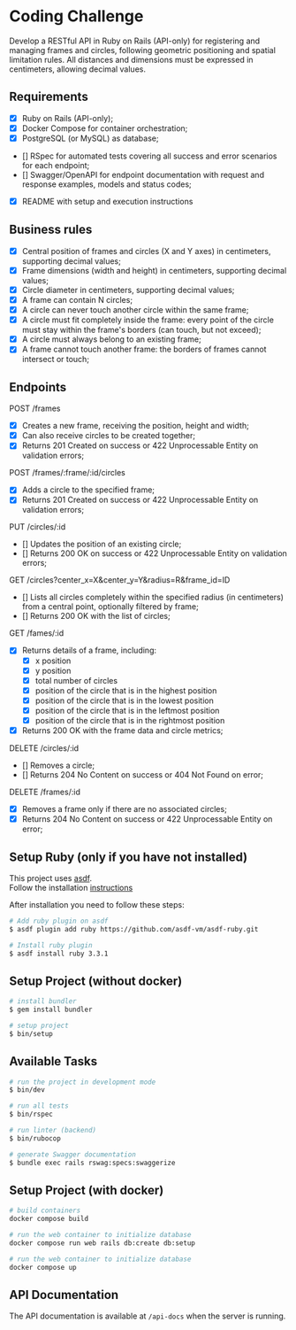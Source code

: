 # Coding Challenge

Develop a RESTful API in Ruby on Rails (API-only) for registering and managing frames and circles, following geometric positioning and spatial limitation rules. All distances and dimensions must be expressed in centimeters, allowing decimal values.

## Requirements

- [X] Ruby on Rails (API-only);
- [X] Docker Compose for container orchestration;
- [X] PostgreSQL (or MySQL) as database;
- [] RSpec for automated tests covering all success and error scenarios for each endpoint;
- [] Swagger/OpenAPI for endpoint documentation with request and response examples, models and status codes;
- [X] README with setup and execution instructions

## Business rules

- [X] Central position of frames and circles (X and Y axes) in centimeters, supporting decimal values;
- [X] Frame dimensions (width and height) in centimeters, supporting decimal values;
- [X] Circle diameter in centimeters, supporting decimal values;
- [X] A frame can contain N circles;
- [X] A circle can never touch another circle within the same frame;
- [X] A circle must fit completely inside the frame: every point of the circle must stay within the frame's borders (can touch, but not exceed);
- [X] A circle must always belong to an existing frame;
- [X] A frame cannot touch another frame: the borders of frames cannot intersect or touch;

## Endpoints

POST /frames
- [X] Creates a new frame, receiving the position, height and width;
- [X] Can also receive circles to be created together;
- [X] Returns 201 Created on success or 422 Unprocessable Entity on validation errors;

POST /frames/:frame/:id/circles
- [X] Adds a circle to the specified frame;
- [X] Returns 201 Created on success or 422 Unprocessable Entity on validation errors;

PUT /circles/:id
- [] Updates the position of an existing circle;
- [] Returns 200 OK on success or 422 Unprocessable Entity on validation errors;

GET /circles?center_x=X&center_y=Y&radius=R&frame_id=ID
- [] Lists all circles completely within the specified radius (in centimeters) from a central point, optionally filtered by frame;
- [] Returns 200 OK with the list of circles;

GET /fames/:id
- [X] Returns details of a frame, including:
  - [X] x position
  - [X] y position
  - [X] total number of circles
  - [X] position of the circle that is in the highest position
  - [X] position of the circle that is in the lowest position
  - [X] position of the circle that is in the leftmost position
  - [X] position of the circle that is in the rightmost position
- [X] Returns 200 OK with the frame data and circle metrics;

DELETE /circles/:id
- [] Removes a circle;
- [] Returns 204 No Content on success or 404 Not Found on error;

DELETE /frames/:id
- [X] Removes a frame only if there are no associated circles;
- [X] Returns 204 No Content on success or 422 Unprocessable Entity on error;

## Setup Ruby (only if you have not installed)

This project uses [asdf](https://asdf-vm.com/guide/getting-started.html). \
Follow the installation [instructions](https://asdf-vm.com/guide/getting-started.html#_3-install-asdf)

After installation you need to follow these steps:

```bash
# Add ruby plugin on asdf
$ asdf plugin add ruby https://github.com/asdf-vm/asdf-ruby.git

# Install ruby plugin
$ asdf install ruby 3.3.1
```

## Setup Project (without docker)

```bash
# install bundler
$ gem install bundler

# setup project
$ bin/setup
```

## Available Tasks

```bash
# run the project in development mode
$ bin/dev

# run all tests
$ bin/rspec

# run linter (backend)
$ bin/rubocop

# generate Swagger documentation
$ bundle exec rails rswag:specs:swaggerize
```

## Setup Project (with docker)

```bash
# build containers
docker compose build

# run the web container to initialize database
docker compose run web rails db:create db:setup

# run the web container to initialize database
docker compose up
```

## API Documentation

The API documentation is available at `/api-docs` when the server is running.
